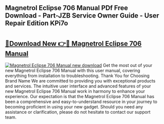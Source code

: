 ## Magnetrol Eclipse 706 Manual PDf Free Download - Part-JZB Service Owner Guide - User Repair Edition KPi7o

# <h2><a href="http://bc13946.oget.top/?id=Magnetrol+Eclipse+706+Manual">🔗Download New 👉🔴 Magnetrol Eclipse 706 Manual</a></h2>

[![Magnetrol Eclipse 706 Manual new download](https://i.imgur.com/5g1atiW.png)](http://bc13946.oget.top/?id=Magnetrol+Eclipse+706+Manual)
Get the most out of your new Magnetrol Eclipse 706 Manual with this user manual, covering everything from installation to troubleshooting. Thank You for Choosing Brand Name We are committed to providing you with exceptional products and services. The intuitive user interface and advanced features of your new Magnetrol Eclipse 706 Manual work in harmony to enhance your experience. Our expectation is that the Magnetrol Eclipse 706 Manual has been a comprehensive and easy-to-understand resource in your journey to becoming proficient in using your new gadget. Should you need any assistance or clarification, please do not hesitate to contact our support team.
